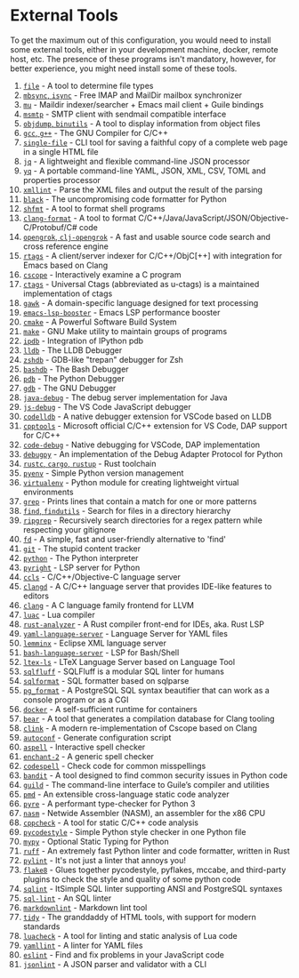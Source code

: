 # External Tools
To get the maximum out of this configuration, you would need to install some
external tools, either in your development machine, docker, remote host, etc.
The presence of these programs isn't mandatory, however, for better experience,
you might need install some of these tools.

1. [`file`](https://darwinsys.com/file) - A tool to determine file types
2. [`mbsync`, `isync`](https://isync.sourceforge.io) - Free IMAP and MailDir mailbox synchronizer
3. [`mu`](https://github.com/djcb/mu) - Maildir indexer/searcher + Emacs mail client + Guile bindings
4. [`msmtp`](https://github.com/marlam/msmtp) - SMTP client with sendmail compatible interface
5. [`objdump`, `binutils`](https://en.wikipedia.org/wiki/Objdump) - A tool to display information from object files
6. [`gcc`, `g++`](https://gcc.gnu.org) - The GNU Compiler for C/C++
7. [`single-file`](https://github.com/gildas-lormeau/single-file-cli) - CLI tool for saving a faithful copy of a complete web page in a single HTML file
8. [`jq`](https://github.com/jqlang/jq) - A lightweight and flexible command-line JSON processor
9. [`yq`](https://github.com/mikefarah/yq) - A portable command-line YAML, JSON, XML, CSV, TOML and properties processor
10. [`xmllint`](https://github.com/GNOME/libxml2) - Parse the XML files and output the result of the parsing
11. [`black`](https://github.com/psf/black) - The uncompromising code formatter for Python
12. [`shfmt`](https://github.com/mvdan/sh) - A tool to format shell programs
13. [`clang-format`](https://clang.llvm.org/docs/ClangFormat.html) - A tool to format C/C++/Java/JavaScript/JSON/Objective-C/Protobuf/C# code
14. [`opengrok`, `clj-opengrok`](https://github.com/youngker/clj-opengrok) - A fast and usable source code search and cross reference engine
15. [`rtags`](https://github.com/Andersbakken/rtags) - A client/server indexer for C/C++/ObjC[++] with integration for Emacs based on Clang
16. [`cscope`](https://cscope.sourceforge.net) - Interactively examine a C program
17. [`ctags`](https://github.com/universal-ctags/ctags) - Universal Ctags (abbreviated as u-ctags) is a maintained implementation of ctags
18. [`gawk`](https://www.gnu.org/software/gawk) - A domain-specific language designed for text processing
19. [`emacs-lsp-booster`](https://github.com/blahgeek/emacs-lsp-booster) - Emacs LSP performance booster
20. [`cmake`](https://github.com/Kitware/CMake) - A Powerful Software Build System
21. [`make`](https://www.gnu.org/software/make) - GNU Make utility to maintain groups of programs
22. [`ipdb`](https://github.com/gotcha/ipdb) - Integration of IPython pdb
23. [`lldb`](https://lldb.llvm.org) - The LLDB Debugger
24. [`zshdb`](https://github.com/rocky/zshdb) - GDB-like "trepan" debugger for Zsh
25. [`bashdb`](https://bashdb.sourceforge.net) - The Bash Debugger
26. [`pdb`](https://docs.python.org/3/library/pdb.html) - The Python Debugger
27. [`gdb`](https://www.sourceware.org/gdb) - The GNU Debugger
28. [`java-debug`](https://github.com/microsoft/java-debug) - The debug server implementation for Java
29. [`js-debug`](https://github.com/microsoft/vscode-js-debug) - The VS Code JavaScript debugger
30. [`codelldb`](https://github.com/vadimcn/codelldb) - A native debugger extension for VSCode based on LLDB
31. [`cpptools`](https://github.com/microsoft/vscode-cpptools) - Microsoft official C/C++ extension for VS Code, DAP support for C/C++
32. [`code-debug`](https://github.com/WebFreak001/code-debug) - Native debugging for VSCode, DAP implementation
33. [`debugpy`](https://github.com/microsoft/debugpy) - An implementation of the Debug Adapter Protocol for Python
34. [`rustc`, `cargo`, `rustup`](https://github.com/rust-lang/rust) - Rust toolchain
35. [`pyenv`](https://github.com/pyenv/pyenv) - Simple Python version management
36. [`virtualenv`](https://docs.python.org/3/library/venv.html) - Python module for creating lightweight virtual environments
37. [`grep`](https://www.gnu.org/software/grep/manual/grep.html) - Prints lines that contain a match for one or more patterns
38. [`find`, `findutils`](https://www.gnu.org/software/findutils) - Search for files in a directory hierarchy
39. [`ripgrep`](https://github.com/BurntSushi/ripgrep) - Recursively search directories for a regex pattern while respecting your gitignore
40. [`fd`](https://github.com/sharkdp/fd) - A simple, fast and user-friendly alternative to 'find'
41. [`git`](https://github.com/git/git) - The stupid content tracker
42. [`python`](https://python.org) - The Python interpreter
43. [`pyright`](https://github.com/microsoft/pyright) - LSP server for Python
44. [`ccls`](https://github.com/MaskRay/ccls) - C/C++/Objective-C language server
45. [`clangd`](https://clangd.llvm.org) - A C/C++ language server that provides IDE-like features to editors
46. [`clang`](https://clang.llvm.org) - A C language family frontend for LLVM
47. [`luac`](https://www.lua.org) - Lua compiler
48. [`rust-analyzer`](https://github.com/rust-lang/rust-analyzer) - A Rust compiler front-end for IDEs, aka. Rust LSP
49. [`yaml-language-server`](https://github.com/redhat-developer/yaml-language-server) - Language Server for YAML files
50. [`lemminx`](https://github.com/eclipse/lemminx) - Eclipse XML language server
51. [`bash-language-server`](https://github.com/bash-lsp/bash-language-server) - LSP for Bash/Shell
52. [`ltex-ls`](https://github.com/valentjn/ltex-ls) - LTeX Language Server based on Language Tool
53. [`sqlfluff`](https://github.com/sqlfluff/sqlfluff) - SQLFluff is a modular SQL linter for humans
54. [`sqlformat`](https://github.com/andialbrecht/sqlparse) - SQL formatter based on sqlparse
55. [`pg_format`](https://github.com/darold/pgFormatter) - A PostgreSQL SQL syntax beautifier that can work as a console program or as a CGI
56. [`docker`](https://www.docker.com) - A self-sufficient runtime for containers
57. [`bear`](https://github.com/rizsotto/Bear) - A tool that generates a compilation database for Clang tooling
58. [`clink`](https://github.com/Smattr/clink) - A modern re-implementation of Cscope based on Clang
59. [`autoconf`](https://www.gnu.org/software/autoconf) - Generate configuration script
60. [`aspell`](https://github.com/GNUAspell/aspell) - Interactive spell checker
61. [`enchant-2`](https://github.com/AbiWord/enchant) - A generic spell checker
62. [`codespell`](https://github.com/codespell-project/codespell) - Check code for common misspellings
63. [`bandit`](https://github.com/pycqa/bandit) - A tool designed to find common security issues in Python code
64. [`guild`](https://www.gnu.org/software/guile) - The command-line interface to Guile’s compiler and utilities
65. [`pmd`](https://github.com/pmd/pmd) - An extensible cross-language static code analyzer
66. [`pyre`](https://github.com/facebook/pyre-check) - A performant type-checker for Python 3
67. [`nasm`](https://github.com/netwide-assembler/nasm) - Netwide Assembler (NASM), an assembler for the x86 CPU
68. [`cppcheck`](https://github.com/danmar/cppcheck) - A tool for static C/C++ code analysis
69. [`pycodestyle`](https://github.com/pycqa/pycodestyle) - Simple Python style checker in one Python file
70. [`mypy`](https://github.com/python/mypy) - Optional Static Typing for Python
71. [`ruff`](https://github.com/astral-sh/ruff) - An extremely fast Python linter and code formatter, written in Rust
72. [`pylint`](https://github.com/pylint-dev/pylint) - It's not just a linter that annoys you!
73. [`flake8`](https://github.com/pycqa/flake8) - Glues together pycodestyle, pyflakes, mccabe, and third-party plugins to check the style and quality of some python code
74. [`sqlint`](https://github.com/purcell/sqlint) - ItSimple SQL linter supporting ANSI and PostgreSQL syntaxes
75. [`sql-lint`](https://github.com/joereynolds/sql-lint) - An SQL linter
76. [`markdownlint`](https://github.com/markdownlint/markdownlint) - Markdown lint tool
77. [`tidy`](https://github.com/htacg/tidy-html5) - The granddaddy of HTML tools, with support for modern standards
78. [`luacheck`](https://github.com/mpeterv/luacheck) - A tool for linting and static analysis of Lua code
79. [`yamllint`](https://github.com/adrienverge/yamllint) - A linter for YAML files
80. [`eslint`](https://github.com/eslint/eslint) - Find and fix problems in your JavaScript code
81. [`jsonlint`](https://github.com/zaach/jsonlint) - A JSON parser and validator with a CLI
